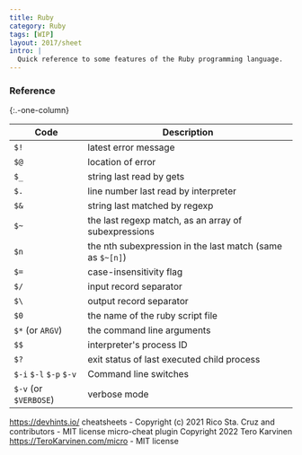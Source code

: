 ```yaml
---
title: Ruby
category: Ruby
tags: [WIP]
layout: 2017/sheet
intro: |
  Quick reference to some features of the Ruby programming language.
---
```


### Reference

{:.-one-column}

| Code                    | Description                                               |
| ----------------------- | --------------------------------------------------------- |
| `$!`                    | latest error message                                      |
| `$@`                    | location of error                                         |
| `$_`                    | string last read by gets                                  |
| `$.`                    | line number last read by interpreter                      |
| `$&`                    | string last matched by regexp                             |
| `$~`                    | the last regexp match, as an array of subexpressions      |
| `$n`                    | the nth subexpression in the last match (same as `$~[n]`) |
| `$=`                    | case-insensitivity flag                                   |
| `$/`                    | input record separator                                    |
| `$\`                    | output record separator                                   |
| `$0`                    | the name of the ruby script file                          |
| `$*` (or `ARGV`)        | the command line arguments                                |
| `$$`                    | interpreter's process ID                                  |
| `$?`                    | exit status of last executed child process                |
| `$-i` `$-l` `$-p` `$-v` | Command line switches                                     |
| `$-v` (or `$VERBOSE`)   | verbose mode                                              |

https://devhints.io/ cheatsheets - Copyright (c) 2021 Rico Sta. Cruz and contributors - MIT license
micro-cheat plugin Copyright 2022 Tero Karvinen https://TeroKarvinen.com/micro - MIT license
